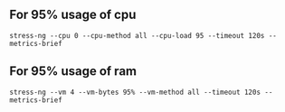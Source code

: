 ## For 95% usage of cpu
```
stress-ng --cpu 0 --cpu-method all --cpu-load 95 --timeout 120s --metrics-brief
```

## For 95% usage of ram
```
stress-ng --vm 4 --vm-bytes 95% --vm-method all --timeout 120s --metrics-brief
```
